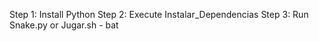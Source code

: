 Step 1:
Install Python
Step 2:
Execute Instalar_Dependencias
Step 3:
Run Snake.py or Jugar.sh - bat
